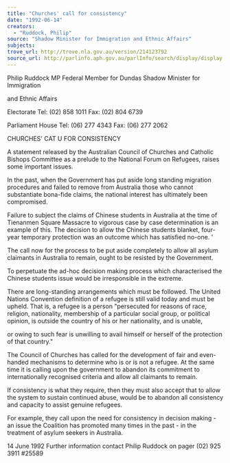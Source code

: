 ```yaml
---
title: "Churches' call for consistency"
date: "1992-06-14"
creators:
  - "Ruddock, Philip"
source: "Shadow Minister for Immigration and Ethnic Affairs"
subjects:
trove_url: http://trove.nla.gov.au/version/214123792
source_url: http://parlinfo.aph.gov.au/parlInfo/search/display/display.w3p;query=Id%3A%22media/pressrel/HPR02006757%22
---
```


 Philip Ruddock MP Federal Member for Dundas  Shadow Minister for Immigration 

 and Ethnic Affairs

 Electorate  Tel: (02) 858 1011  Fax: (02) 804 6739

 Parliament House  Tel: (06) 277 4343  Fax: (06) 277 2062

 CHURCHES' CAT U  FOR CONSISTENCY

 A  statement released by the Australian Council of Churches and Catholic Bishops Committee  as a prelude to the National Forum on Refugees, raises some important issues.

 In the past, when the Government has put aside long standing migration procedures and failed  to remove from Australia those who cannot substantiate bona-fide claims, the national interest  has ultimately been compromised.

 Failure to subject the claims of Chinese students in Australia at the time of Tienanmen Square  Massacre to vigorous case by case determination is an example of this. The decision to allow  the Chinese students blanket, four-year temporary protection was an outcome which has  satisfied no-one. '

 The call now for the process to be put aside completely to allow all asylum claimants in  Australia to remain, ought to be resisted by the Government.

 To perpetuate the ad-hoc decision making process which characterised the Chinese students  issue would be irresponsible in the extreme.

 There are long-standing arrangements which must be followed. The United Nations  Convention definition of a refugee is still valid today and must be upheld. That is, a refugee  is a person "persecuted for reasons of race, religion, nationality, membership of a particular  social group, or political opinion, is outside the country of his or her nationality, and is unable, 

 or owing to such fear is unwilling to avail himself or herself of the protection of that country."

 The Council of Churches has called for the development of fair and even-handed mechanisms  to determine who is or is not a refugee. At the same time it is calling upon the government  to abandon its commitment to internationally recognised criteria and allow all claimants to  remain.

 If consistency is what they require, then they must also accept that to allow the system to  sustain continued abuse, would be to abandon all consistency and capacity to assist genuine  refugees.

 For example, they call upon the need for consistency in decision making - an issue the  Coalition has promoted many times in the past - in the treatment of asylum seekers in  Australia.

 14 June 1992 Further information contact Philip Ruddock on pager (02) 925 3911 #25589

